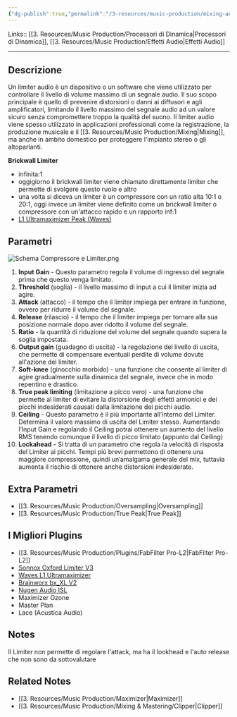 ```yaml
---
{"dg-publish":true,"permalink":"/3-resources/music-production/mixing-and-mastering/limiter/"}
---
```


Links:: [[3. Resources/Music Production/Processori di Dinamica\|Processori di Dinamica]], [[3. Resources/Music Production/Effetti Audio\|Effetti Audio]]

---
## Descrizione

Un limiter audio è un dispositivo o un software che viene utilizzato per controllare il livello di volume massimo di un segnale audio. Il suo scopo principale è quello di prevenire distorsioni o danni ai diffusori e agli amplificatori, limitando il livello massimo del segnale audio ad un valore sicuro senza compromettere troppo la qualità del suono. Il limiter audio viene spesso utilizzato in applicazioni professionali come la registrazione, la produzione musicale e il [[3. Resources/Music Production/Mixing\|Mixing]], ma anche in ambito domestico per proteggere l'impianto stereo o gli altoparlanti.


**Brickwall Limiter**
- infinita:1
- oggigiorno il brickwall limiter viene chiamato direttamente limiter che permette di svolgere questo ruolo e altro
- una volta si diceva un limiter è un compressore con un ratio alta 10:1 o 20:1, oggi invece un limiter viene definito come un brickwall limiter o compressore con un'attacco rapido e un rapporto inf:1 
- [L1 Ultramaximizer Peak (Waves)](https://www.waves.com/plugins/l1-ultramaximizer)


## Parametri 

![Schema Compressore e Limiter.png](/img/user/3.%20Resources/Images/Schema%20Compressore%20e%20Limiter.png)
1. **Input Gain** - Questo parametro regola il volume di ingresso del segnale prima che questo venga limitato.
2. **Threshold** (soglia) - il livello massimo di input a cui il limiter inizia ad agire.
3. **Attack** (attacco) - il tempo che il limiter impiega per entrare in funzione, ovvero per ridurre il volume del segnale.
4. **Release** (rilascio) - il tempo che il limiter impiega per tornare alla sua posizione normale dopo aver ridotto il volume del segnale.
5. **Ratio** - la quantità di riduzione del volume del segnale quando supera la soglia impostata.
6. **Output gain** (guadagno di uscita) - la regolazione del livello di uscita, che permette di compensare eventuali perdite di volume dovute all'azione del limiter.
7. **Soft-knee** (ginocchio morbido) - una funzione che consente al limiter di agire gradualmente sulla dinamica del segnale, invece che in modo repentino e drastico.
8. **True peak limiting** (limitazione a picco vero) - una funzione che permette al limiter di evitare la distorsione degli effetti armonici e dei picchi indesiderati causati dalla limitazione dei picchi audio.
9. **Ceiling** - Questo parametro è il più importante all’interno del Limiter. Determina il valore massimo di uscita del Limiter stesso. Aumentando l’Input Gain e regolando il Ceiling potrai ottenere un aumento del livello RMS tenendo comunque il livello di picco limitato (appunto dal Ceiling)
10. **Lockahead** - Si tratta di un parametro che regola la velocità di risposta del Limiter ai picchi. Tempi più brevi permettono di ottenere una maggiore compressione, quindi un’amalgama generale del mix, tuttavia aumenta il rischio di ottenere anche distorsioni indesiderate.


## Extra Parametri

- [[3. Resources/Music Production/Oversampling\|Oversampling]]
- [[3. Resources/Music Production/True Peak\|True Peak]]


## I Migliori Plugins

- [[3. Resources/Music Production/Plugins/FabFilter Pro-L2\|FabFilter Pro-L2]]
- [Sonnox Oxford Limiter V3](https://www.thomann.de/it/sonnox_oxford_limiter_native.htm?partner_id=31594)
- [Waves L1 Ultramaximizer](https://www.thomann.de/it/waves_l1_ultramaximizer.htm?partner_id=31594)
- [Brainworx bx_XL V2](https://www.plugin-alliance.com/en/products/bx_xl_v2.html)
- [Nugen Audio ISL](https://nugenaudio.com/isl/)
- Maximizer Ozone
- Master Plan
- Lace (Acustica Audio)


## Notes

Il Limiter non permette di regolare l'attack, ma ha il lookhead e l'auto release che non sono da sottovalutare


## Related Notes

- [[3. Resources/Music Production/Maximizer\|Maximizer]]
- [[3. Resources/Music Production/Mixing & Mastering/Clipper\|Clipper]]